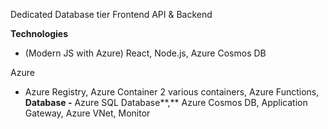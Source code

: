 Dedicated Database tier Frontend API & Backend

**Technologies**

- (Modern JS with Azure) React, Node.js, Azure Cosmos DB

Azure

- Azure Registry, Azure Container 2 various containers, Azure Functions, **Database -** Azure SQL Database**,** Azure Cosmos DB, Application Gateway, Azure VNet, Monitor